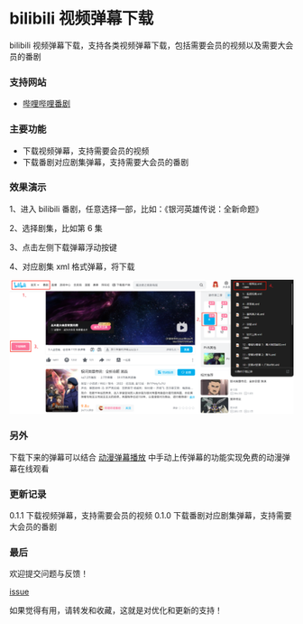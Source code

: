# bilibili 视频弹幕下载

bilibili 视频弹幕下载，支持各类视频弹幕下载，包括需要会员的视频以及需要大会员的番剧

### 支持网站

- [哔哩哔哩番剧](https://www.bilibili.com/bangumi/)

### 主要功能

- 下载视频弹幕，支持需要会员的视频
- 下载番剧对应剧集弹幕，支持需要大会员的番剧

### 效果演示

1、进入 bilibili 番剧，任意选择一部，比如：《银河英雄传说：全新命题》

2、选择剧集，比如第 6 集

3、点击左侧下载弹幕浮动按键

4、对应剧集 xml 格式弹幕，将下载

![](https://raw.githubusercontent.com/LesslsMore/blog-img/master/picgo/PixPin_2025-01-18_16-29-57.png)

### 另外

下载下来的弹幕可以结合 [动漫弹幕播放](https://github.com/LesslsMore/anime-danmu-play) 中手动上传弹幕的功能实现免费的动漫弹幕在线观看

### 更新记录

0.1.1  下载视频弹幕，支持需要会员的视频
0.1.0  下载番剧对应剧集弹幕，支持需要大会员的番剧

### 最后

欢迎提交问题与反馈！

[issue](https://github.com/LesslsMore/bili-utils/issues)

如果觉得有用，请转发和收藏，这就是对优化和更新的支持！
